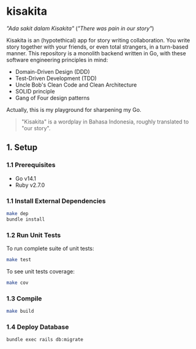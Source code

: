 # kisakita

_"Ada sakit dalam Kisakita"_ (_"There was pain in our story"_)

Kisakita is an (hypotethical) app for story writing collaboration. You write story together with your friends, or even total strangers, in a turn-based manner. This repository is a monolith backend written in Go, with these software engineering principles in mind:
* Domain-Driven Design (DDD)
* Test-Driven Development (TDD)
* Uncle Bob's Clean Code and Clean Architecture
* SOLID principle
* Gang of Four design patterns

Actually, this is my playground for sharpening my Go.

> "Kisakita" is a wordplay in Bahasa Indonesia, roughly translated to "our story".

## 1. Setup

### 1.1 Prerequisites

* Go v14.1
* Ruby v2.7.0

### 1.1 Install External Dependencies

```bash
make dep
bundle install
```

### 1.2 Run Unit Tests

To run complete suite of unit tests:

```bash
make test
```

To see unit tests coverage:

```bash
make cov
```

### 1.3 Compile

```bash
make build
```

### 1.4 Deploy Database

```bash
bundle exec rails db:migrate
```
